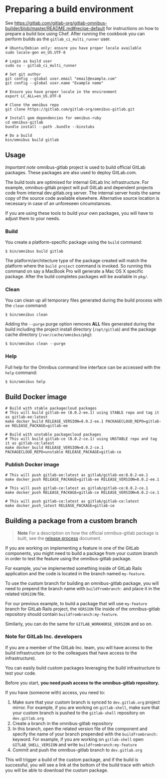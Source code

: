 # Preparing a build environment

See
https://gitlab.com/gitlab-org/gitlab-omnibus-builder/blob/master/README.md#recipe-default
for instructions on how to prepare a build box using Chef. After running the
cookbook you can perform builds as the `gitlab_ci_multi_runner` user.

```shell
# Ubuntu/Debian only: ensure you have proper locale available
sudo locale-gen en_US.UTF-8

# Login as build user
sudo su - gitlab_ci_multi_runner

# Set git author
git config --global user.email "email@example.com"
git config --global user.name "Example name"

# Ensure you have proper locale in the environment
export LC_ALL=en_US.UTF-8

# Clone the omnibus repo
git clone https://gitlab.com/gitlab-org/omnibus-gitlab.git

# Install gem dependencies for omnibus-ruby
cd omnibus-gitlab
bundle install --path .bundle --binstubs

# Do a build
bin/omnibus build gitlab
```

## Usage

*Important note* omnibus-gitlab project is used to build official GitLab
packages. These packages are also used to deploy GitLab.com.

The build tools are optimised for internal GitLab Inc infrastructure.
For example, omnibus-gitlab project will pull GitLab and dependent projects
code from internal dev.gitlab.org server. The internal server hosts the same
copy of the source code available elsewhere. Alternative source location is
necessary in case of an unforeseen circumstances.

If you are using these tools to build your own packages, you will have to
adjust them to your needs.

### Build

You create a platform-specific package using the `build` command:

```shell
$ bin/omnibus build gitlab
```

The platform/architecture type of the package created will match the platform
where the `build project` command is invoked. So running this command on say a
MacBook Pro will generate a Mac OS X specific package. After the build
completes packages will be available in `pkg/`.

### Clean

You can clean up all temporary files generated during the build process with
the `clean` command:

```shell
$ bin/omnibus clean
```

Adding the `--purge` purge option removes __ALL__ files generated during the
build including the project install directory (`/opt/gitlab`) and
the package cache directory (`/var/cache/omnibus/pkg`):

```shell
$ bin/omnibus clean --purge
```

### Help

Full help for the Omnibus command line interface can be accessed with the
`help` command:

```shell
$ bin/omnibus help
```

## Build Docker image

```shell
# Build with stable packagecloud packages
# This will build gitlab-ee (8.0.2-ee.1) using STABLE repo and tag it as gitlab-ee:latest
make docker_build RELEASE_VERSION=8.0.2-ee.1 PACKAGECLOUD_REPO=gitlab-ee RELEASE_PACKAGE=gitlab-ee

# Build with unstable packagecloud packages
# This will build gitlab-ce (8.0.2-ce.1) using UNSTABLE repo and tag it as gitlab-ce:latest
make docker_build RELEASE_VERSION=8.0.2-ce.1 PACKAGECLOUD_REPO=unstable RELEASE_PACKAGE=gitlab-ce
```

### Publish Docker image

```shell
# This will push gitlab-ee:latest as gitlab/gitlab-ee:8.0.2-ee.1
make docker_push RELEASE_PACKAGE=gitlab-ee RELEASE_VERSION=8.0.2-ee.1

# This will push gitlab-ce:latest as gitlab/gitlab-ce:8.0.2-ce.1
make docker_push RELEASE_PACKAGE=gitlab-ce RELEASE_VERSION=8.0.2-ce.1

# This will push gitlab-ce:latest as gitlab/gitlab-ce:latest
make docker_push_latest RELEASE_PACKAGE=gitlab-ce
```

## Building a package from a custom branch

>**Note** For a description on how the official omnibus-gitlab package is built,
see the [release process](doc/release/README.md) document.

If you are working on implementing a feature in one of the GitLab components,
you might need to build a package from your custom branch in order to test the
feature using the omnibus-gitlab package.

For example, you've implemented something inside of GitLab Rails application and
the code is located in the branch named `my-feature`.

To use the custom branch for building an omnibus-gitlab package, you will need
to prepend the branch name with `buildfrombranch:` and place it in the
related `VERSION` file.

For our previous example, to build a package that will use `my-feature` branch
for GitLab Rails project, the `VERSION` file inside of the omnibus-gitlab
repository should contain `buildfrombranch:my-feature`.

Similarly, you can do the same for `GITLAB_WORKHORSE_VERSION` and so on.

### Note for GitLab Inc. developers

If you are a member of the GitLab Inc. team, you will have access to the build
infrastructure (or to the colleagues that have access to the infrastructure).

You can easily build custom packages leveraging the build infrastructure to test
your code.

Before you start,
**you need push access to the omnibus-gitlab repository.**

If you have (someone with) access, you need to:

1. Make sure that your custom branch is synced to `dev.gitlab.org` project
mirror. For example, if you are working on `gitlab-shell`, make sure that your
custom branch is pushed to the `gitlab-shell` repository on `dev.gitlab.org`
1. Create a branch in the omnibus-gitlab repository
1. In this branch, open the related version file of the component and specify
the name of your branch prepended with the `buildfrombranch:` keyword.
For example, if you are working on `gitlab-shell` open `GITLAB_SHELL_VERSION`
and write `buildfrombranch:my-feature`
1. Commit and push the omnibus-gitlab branch to `dev.gitlab.org`

This will trigger a build of the custom package, and if the build is
successful, you will see a link at the bottom of the build trace with which you
will be able to download the custom package.
